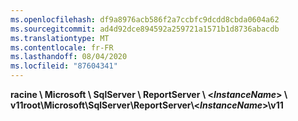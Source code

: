 ```yaml
---
ms.openlocfilehash: df9a8976acb586f2a7ccbfc9dcdd8cbda0604a62
ms.sourcegitcommit: ad4d92dce894592a259721a1571b1d8736abacdb
ms.translationtype: MT
ms.contentlocale: fr-FR
ms.lasthandoff: 08/04/2020
ms.locfileid: "87604341"
---
```

<span data-ttu-id="cab9b-101">**racine \\ Microsoft \\ SqlServer \\ ReportServer \\ \<*InstanceName*\> \\ v11**</span><span class="sxs-lookup"><span data-stu-id="cab9b-101">**root\\Microsoft\\SqlServer\\ReportServer\\\<*InstanceName*\>\\v11**</span></span>
